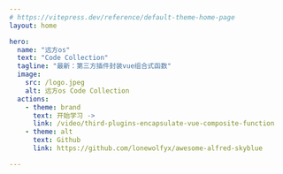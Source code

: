 ```yaml
---
# https://vitepress.dev/reference/default-theme-home-page
layout: home

hero:
  name: "远方os"
  text: "Code Collection"
  tagline: "最新：第三方插件封装vue组合式函数"
  image:
    src: /logo.jpeg
    alt: 远方os Code Collection
  actions:
    - theme: brand
      text: 开始学习 ->
      link: /video/third-plugins-encapsulate-vue-composite-function
    - theme: alt
      text: Github
      link: https://github.com/lonewolfyx/awesome-alfred-skyblue

---
```

